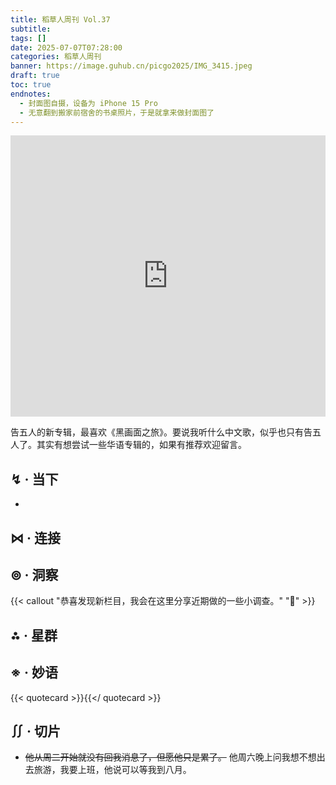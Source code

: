 ```yaml
---
title: 稻草人周刊 Vol.37
subtitle: 
tags: []
date: 2025-07-07T07:28:00
categories: 稻草人周刊
banner: https://image.guhub.cn/picgo2025/IMG_3415.jpeg
draft: true
toc: true
endnotes:
  - 封面图自摄，设备为 iPhone 15 Pro
  - 无意翻到搬家前宿舍的书桌照片，于是就拿来做封面图了
---
```


<iframe allow="autoplay *; encrypted-media *;" frameborder="0" height="450" style="width:100%;max-width:660px;overflow:hidden;background:transparent;" sandbox="allow-forms allow-popups allow-same-origin allow-scripts allow-storage-access-by-user-activation allow-top-navigation-by-user-activation" src="https://embed.music.apple.com/cn/album/%E6%88%91%E5%80%91%E5%B0%B1%E5%83%8F%E9%82%A3%E4%BA%9B%E8%A6%81%E5%91%BD%E7%9A%84%E5%82%BB%E7%93%9C/1822757825"></iframe>

告五人的新专辑，最喜欢《黑画面之旅》。要说我听什么中文歌，似乎也只有告五人了。其实有想尝试一些华语专辑的，如果有推荐欢迎留言。<!--more-->

## ↯ · 当下

- 

## ⋈︎ · 连接



## ⊚ · 洞察

{{< callout "恭喜发现新栏目，我会在这里分享近期做的一些小调查。" "🎉" >}}


## ⁂ · 星群



## ※ · 妙语

{{< quotecard >}}{{</ quotecard >}}



## ∬ · 切片

- ~~他从周二开始就没有回我消息了，但愿他只是累了。~~ 他周六晚上问我想不想出去旅游，我要上班，他说可以等我到八月。

